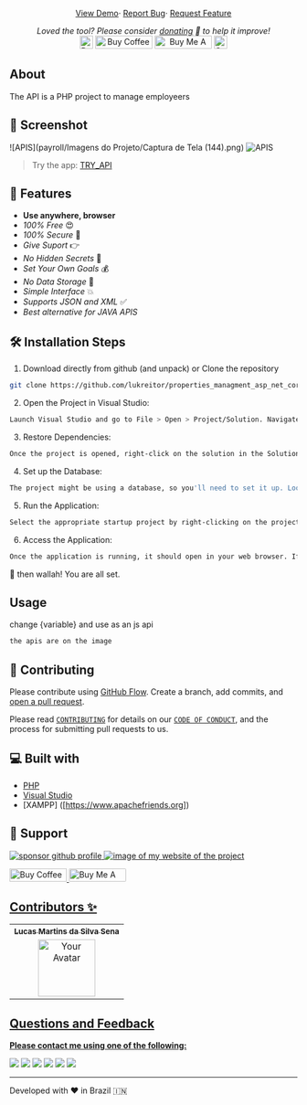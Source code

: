<!-- <p align="center"><a href="https://lukreitor.github.io/linkpe"><img alt="linkpe app" src="https://raw.githubusercontent.com/lukreitor/properties_managment_asp_net_core_7/main/img/logo.png" width="300vw"/></a></p>
<p align="center">
	<a href="https://github.com/lukreitor"><img alt="Devloper" src="https://img.shields.io/badge/Devloper-Pt.%20Prashant%20Tripathi-Success.svg?style=flat-square"/></a>
	<a href="https://github.com/lukreitor/linkpe/releases"><img alt="GitHub release" src="https://img.shields.io/github/release/PtPrashantTripathi/linkpe.svg?style=flat-square"/></a>
	<a href="https://github.com/PtPrashantTripathi/linkpe/releases"><img alt="GitHub Release Date" src="https://img.shields.io/github/release-date/PtPrashantTripathi/linkpe.svg?style=flat-square"/></a>
	<a href="https://github.com/PtPrashantTripathi/linkpe/LICENSE"><img alt="License" src="https://img.shields.io/github/license/PtPrashantTripathi/linkpe.svg?style=flat-square"/></a>
	<a href="https://github.com/PtPrashantTripathi/linkpe/commits"><img alt="GitHub last commit" src="https://img.shields.io/github/last-commit/PtPrashantTripathi/linkpe.svg?style=flat-square"/></a>
	<a href="https://ptprashanttripathi.github.io/linkpe"><img alt="Website Status" src="https://img.shields.io/website/http/ptprashanttripathi.github.io/linkpe.svg?down_message=Down&up_message=Online&style=flat-square"/></a>
	<a href="https://github.com/PtPrashantTripathi/linkpe/stargazers"><img alt="stars-shield" src="https://img.shields.io/github/stars/ptprashanttripathi/linkpe.svg?style=flat-square"/></a>
	<a href="https://github.com/PtPrashantTripathi/linkpe/network/members"><img alt="forks-shield" src="https://img.shields.io/github/forks/ptprashanttripathi/linkpe.svg?style=flat-square"/></a>
	<a href="https://github.com/PtPrashantTripathi/linkpe/issues"><img alt="issues-shield" src="https://img.shields.io/github/issues/ptprashanttripathi/linkpe.svg?style=flat-square"/></a>
	<a href="https://github.com/PtPrashantTripathi/linkpe/graphs/contributors"><img alt="contributors-shield" src="https://img.shields.io/github/contributors/ptprashanttripathi/linkpe.svg?style=flat-square"/></a>
	<a href="https://github.com/PtPrashantTripathi/linkpe/graphs/traffic"><img alt="Total-Downlode" src="https://img.shields.io/github/downloads/PtPrashantTripathi/linkpe/total.svg?style=flat-square"/></a>
</p> -->
<p align="center">
	<a href="https://lukreitor.github.io/properties_managment_asp_net_core_7">View Demo</a>·
	<a href="https://github.com/lukreitor/properties_managment_asp_net_core_7/issues/new/choose">Report Bug</a>·
	<a href="https://github.com/lukreitor/properties_managment_asp_net_core_7/issues/new/choose">Request Feature</a>
</p>
<p align="center">
	<i>Loved the tool? Please consider <a href="https://paypal.me/lukreitor/100">donating</a> 💸 to help it improve!</i><br>
	<a href="https://paypal.me/lukreitor"><img height='23' src="https://img.shields.io/badge/support-PayPal-blue?logo=PayPal&style=flat-square&label=Donate" alt="Donate"/></a>
	<a href='https://ko-fi.com/lukreitor' target='_blank'><img height='23' width="100" src='https://cdn.ko-fi.com/cdn/kofi3.png?v=2' alt='Buy Coffee for ptprashanttripathi' /></a>
	<a href="https://www.buymeacoffee.com/LuKreitor" target="_blank"><img src="https://cdn.buymeacoffee.com/buttons/default-orange.png" alt="Buy Me A Coffee" height="23" width="100" style="border-radius:1px" /></a>
	<a href="https://ptprashanttripathi.github.io/linkpe?pa=pt1998@ybl&pn=Pt.+Prashant+Tripati" target="_blank"><img src="https://raw.githubusercontent.com/PtPrashantTripathi/linkpe/main/img/linkpebadge.svg" alt="Support Via UPI" height="23" style="border-radius:1px" /></a>
</p>

## About

The API is a PHP project to manage employeers

## 🚀 Screenshot

![APIS](payroll/Imagens do Projeto/Captura de Tela (144).png)
![APIS](img_2.jpeg)

> Try the app: [TRY_API](https://API.nothosted)

## 🧐 Features

- **Use anywhere, browser**
- _100% Free_ 😍
- _100% Secure_ 🔐
- _Give Suport_ 👉
- _No Hidden Secrets_ 🚫
- _Set Your Own Goals_ 💰
- _No Data Storage_ 🎉
- _Simple Interface_ 💥
- _Supports JSON and XML_ ✅
- _Best alternative for JAVA APIS_

## 🛠️ Installation Steps

1. Download directly from github (and unpack) or Clone the repository

```bash
git clone https://github.com/lukreitor/properties_managment_asp_net_core_7
```

2. Open the Project in Visual Studio:

```bash
Launch Visual Studio and go to File > Open > Project/Solution. Navigate to the directory where you cloned the repository and select the solution file with the .sln extension (e.g., properties_managment_asp_net_core_7.sln).
```

3. Restore Dependencies:

```bash
Once the project is opened, right-click on the solution in the Solution Explorer, and choose Restore NuGet Packages. This will download and restore the required NuGet packages for the project.
```

4. Set up the Database:

```bash
The project might be using a database, so you'll need to set it up. Look for a file named appsettings.json in the project (usually under the PropertiesManagement folder) and update the connection string according to your database setup.
```

5. Run the Application:

```bash
Select the appropriate startup project by right-clicking on the project you want to run (usually named PropertiesManagement or similar) and choose Set as StartUp Project. Then, press F5 or click the Start Debugging button to run the application.
```

6. Access the Application:

```bash
Once the application is running, it should open in your web browser. If it doesn't, check the output window in Visual Studio for any error messages.
```

🌟 then wallah! You are all set.

## Usage

change {variable} and use as an js api

```js
the apis are on the image
```

## 🍰 Contributing

Please contribute using [GitHub Flow](https://guides.github.com/introduction/flow). Create a branch, add commits, and [open a pull request]( https://github.com/lukreitor/properties_managment_asp_net_core_7/compare).

Please read [`CONTRIBUTING`](CONTRIBUTING.md) for details on our [`CODE OF CONDUCT`](CODE_OF_CONDUCT.md), and the process for submitting pull requests to us.

## 💻 Built with

- [PHP]([https://dotnet.microsoft.com/pt-br/](https://www.php.net))
- [Visual Studio](https://visualstudio.microsoft.com)
- [XAMPP] ([https://www.apachefriends.org])

## 🙏 Support

<p align="left">
<a href="https://www.paypal.me/lukreitor"><img src="https://ionicabizau.github.io/badges/paypal.svg" alt="sponsor github profile"/>
</a>

<a href="link to website">
<img src="image of website" alt="image of my website of the project"/>
</a>
</p>
<p align="left">
  <a href='https://ko-fi.com/lukreitor' target='_blank'><img height='23' width="100" src='https://cdn.ko-fi.com/cdn/kofi3.png?v=2' alt='Buy Coffee for lukreitor' />
  </a>
  <a href="https://www.buymeacoffee.com/LuKreitor" target="_blank"><img src="https://cdn.buymeacoffee.com/buttons/default-orange.png" alt="Buy Me A Coffee" height="23" width="100" style="border-radius:2px" />
</p>

## Contributors ✨

<table>
	<tr>
		<th align="center">
				<a href="https://github.com/lukreitor">
					<sub><b>Lucas Martins da Silva Sena</b></sub>
				</a>
		</th>
  	</tr>
 	<tr>
		<td align="center">
			<a href="https://github.com/lukreitor">
				<img src="https://avatars.githubusercontent.com/lukreitor" width="100px" alt="Your Avatar"/>
			</a>
		</td>
	</tr>
</table>

## Questions and Feedback

**Please contact me using one of the following:**

[<img src="https://img.shields.io/badge/twitter-%231DA1F2.svg?&style=for-the-badge&logo=twitter&logoColor=white" />](https://twitter.com/lukreitor) 
[<img src="https://img.shields.io/badge/linkedin-%230077B5.svg?&style=for-the-badge&logo=linkedin&logoColor=white" />](https://www.linkedin.com/in/lucasmartins-2001-2018/) 
[<img src = "https://img.shields.io/badge/instagram-%23E4405F.svg?&style=for-the-badge&logo=instagram&logoColor=white">](https://www.instagram.com/lucas15_m.s/) 
[<img src = "https://img.shields.io/badge/telegram-%233498DB.svg?&style=for-the-badge&logo=telegram&logoColor=white">](https://t.me/lukreitor/) 
[<img src = "https://img.shields.io/badge/facebook-%231877F2.svg?&style=for-the-badge&logo=facebook&logoColor=white">](https://www.facebook.com/profile.php?id=100008448453915) 
[<img src="https://img.shields.io/badge/DEV.TO-%230A0A0A.svg?&style=for-the-badge&logo=dev-dot-to&logoColor=white" />](https://dev.to/username)  

<p align="center">  
<hr>Developed with ❤️ in Brazil 🇮🇳 
</p>
